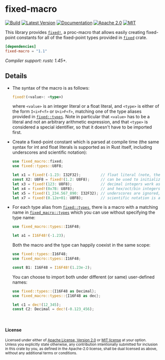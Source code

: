 fixed-macro
===========

[![Build](https://github.com/aldanor/fixed-macro/workflows/CI/badge.svg)](https://github.com/aldanor/fixed-macro/actions?query=branch%3Amaster)
[![Latest Version](https://img.shields.io/crates/v/fixed-macro.svg)](https://crates.io/crates/fixed-macro)
[![Documentation](https://docs.rs/fixed-macro/badge.svg)](https://docs.rs/fixed-macro)
[![Apache 2.0](https://img.shields.io/badge/License-Apache%202.0-blue.svg)](https://opensource.org/licenses/Apache-2.0)
[![MIT](https://img.shields.io/badge/License-MIT-blue.svg)](https://opensource.org/licenses/MIT)

This library provides [`fixed!`][fm-fixed], a proc-macro that allows
easily creating fixed-point constants for all of the fixed-point types provided in
[`fixed`][fixed] crate.

```toml
[dependencies]
fixed-macro = "1.1"
```

*Compiler support: rustc 1.45+.*

[fixed]: https://docs.rs/fixed
[fixed-types]: https://docs.rs/fixed/latest/fixed/types/index.html
[fm-fixed]: https://docs.rs/fixed-macro/latest/fixed_macro/macro.fixed.html
[fm-types]: https://docs.rs/fixed-macro/latest/fixed_macro/types/index.html

## Details

- The syntax of the macro is as follows:
  
  ```rust
  fixed!(<value>: <type>)
  ```
  
  where `<value>` is an integer literal or a float literal, and `<type>` is either of the 
  form `I<i>F<f>` or `U<i>F<f>`, matching one of the type aliases provided in
  [`fixed::types`][fixed-types]. Note in particular that `<value>` has to be a literal and
  not an arbitrary arithmetic expression, and that `<type>` is considered a special identifier,
  so that it doesn't have to be imported first.

- Create a fixed-point constant which is parsed at compile time (the same syntax for int
  and float literals is supported as in Rust itself, including underscores and scientific
  notation):

  ```rust
  use fixed_macro::fixed;
  use fixed::types::U8F8;

  let x1 = fixed!(-1.23: I32F32);         // float literal (note, the type is not in scope)
  const X2: U8F8 = fixed!(1.2: U8F8);     // can be used to initialize const values
  let x3 = fixed!(123: U8F8);             // decimal integers work as well
  let x4 = fixed!(0x7B: U8F8);            // and hex/oct/bin integers too
  let x5 = fixed!(1_234.567_890: I32F32); // underscores are ignored, same as in rustc
  let x7 = fixed!(0.12e+01: U8F8);        // scientific notation is also supported
  ```
    
- For each type alias from [`fixed::types`][fixed-types], there is a macro with a matching
  name in [`fixed_macro::types`][fm-types] which you can use without specifying the type name:
  
  ```rust
  use fixed_macro::types::I16F48;
  
  let a1 = I16F48!(-1.23);
  ```
  
  Both the macro and the type can happily coexist in the same scope:
  
  ```rust
  use fixed::types::I16F48;
  use fixed_macro::types::I16F48;
  
  const B1: I16F48 = I16F48!(1.23e-2);
  ```
  
  You can choose to import both under different (or same) user-defined names:
  
  ```rust
  use fixed::types::{I16F48 as Decimal};
  use fixed_macro::types::{I16F48 as dec};
  
  let c1 = dec!(12_345);
  const C2: Decimal = dec!(-0.123_456);
  ```

<br>

#### License

<sup>
Licensed under either of <a href="LICENSE-APACHE">Apache License, Version
2.0</a> or <a href="LICENSE-MIT">MIT license</a> at your option.
</sup>

<br>

<sub>
Unless you explicitly state otherwise, any contribution intentionally submitted
for inclusion in this crate by you, as defined in the Apache-2.0 license, shall
be dual licensed as above, without any additional terms or conditions.
</sub>
